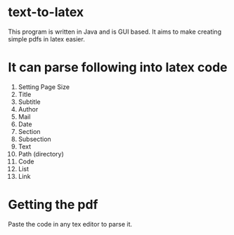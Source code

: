 # text-to-latex
This program is written in Java and is GUI based. It aims to make creating simple pdfs in latex easier. 


# It can parse following into latex code
1. Setting Page Size
2. Title
3. Subtitle
4. Author
5. Mail
6. Date
7. Section
8. Subsection
9. Text
10. Path (directory)
11. Code
12. List
13. Link

# Getting the pdf
Paste the code in any tex editor to parse it. 
